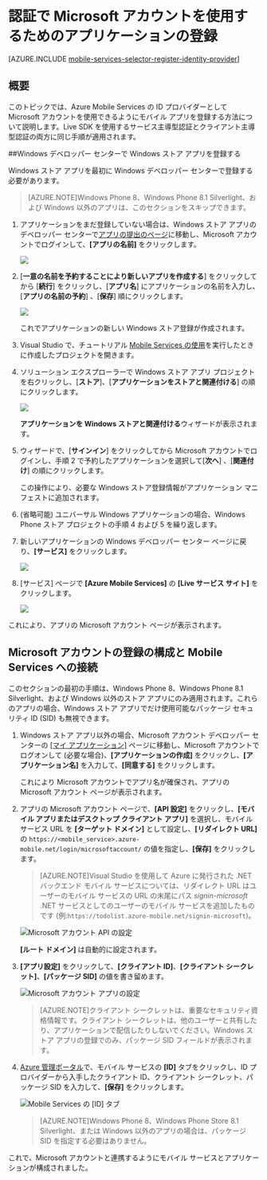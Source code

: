 <properties 
	pageTitle="Microsoft 認証用の登録 - Mobile Services" 
	description="Azure Mobile Services アプリケーションで Microsoft 認証用に登録する方法について説明します。" 
	authors="ggailey777" 
	services="mobile-services" 
	documentationCenter="Mobile" 
	manager="dwrede" 
	editor=""/>

<tags 
	ms.service="mobile-services" 
	ms.workload="mobile" 
	ms.tgt_pltfrm="NA" 
	ms.devlang="multiple" 
	ms.topic="article" 
	ms.date="06/14/2015" 
	ms.author="glenga"/>

# 認証で Microsoft アカウントを使用するためのアプリケーションの登録

[AZURE.INCLUDE [mobile-services-selector-register-identity-provider](../../includes/mobile-services-selector-register-identity-provider.md)]

## 概要 

このトピックでは、Azure Mobile Services の ID プロバイダーとして Microsoft アカウントを使用できるようにモバイル アプリを登録する方法について説明します。Live SDK を使用するサービス主導型認証とクライアント主導型認証の両方に同じ手順が適用されます。

##Windows デベロッパー センターで Windows ストア アプリを登録する

Windows ストア アプリを最初に Windows デベロッパー センターで登録する必要があります。

>[AZURE.NOTE]Windows Phone 8、Windows Phone 8.1 Silverlight、および Windows 以外のアプリは、このセクションをスキップできます。

1. アプリケーションをまだ登録していない場合は、Windows ストア アプリのデベロッパー センターで[アプリの提出のページ]に移動し、Microsoft アカウントでログインして、**[アプリの名前]** をクリックします。

   	![](./media/mobile-services-how-to-register-microsoft-authentication/mobile-services-submit-win8-app.png)

2. [**一意の名前を予約することにより新しいアプリを作成する**] をクリックしてから [**続行**] をクリックし、[**アプリ名**] にアプリケーションの名前を入力し、[**アプリの名前の予約**] 、[**保存**] 順にクリックします。

   	![](./media/mobile-services-how-to-register-microsoft-authentication/mobile-services-win8-app-name.png)

   	これでアプリケーションの新しい Windows ストア登録が作成されます。

3. Visual Studio で、チュートリアル [Mobile Services の使用](mobile-services-dotnet-backend-windows-store-dotnet-get-started.md)を実行したときに作成したプロジェクトを開きます。

4. ソリューション エクスプローラーで Windows ストア アプリ プロジェクトを右クリックし、[**ストア**]、[**アプリケーションをストアと関連付ける**] の順にクリックします。

  	![](./media/mobile-services-how-to-register-microsoft-authentication/mobile-services-store-association.png)

   	**アプリケーションを Windows ストアと関連付ける**ウィザードが表示されます。

5. ウィザードで、[**サインイン**] をクリックしてから Microsoft アカウントでログインし、手順 2 で予約したアプリケーションを選択して[**次へ**] 、[**関連付け**] の順にクリックします。

   	この操作により、必要な Windows ストア登録情報がアプリケーション マニフェストに追加されます。

6. (省略可能) ユニバーサル Windows アプリケーションの場合、Windows Phone ストア プロジェクトの手順 4 および 5 を繰り返します。

6. 新しいアプリケーションの Windows デベロッパー センター ページに戻り、**[サービス]** をクリックします。

   	![](./media/mobile-services-how-to-register-microsoft-authentication/mobile-services-win8-edit-app.png)

7. [サービス] ページで **[Azure Mobile Services]** の **[Live サービス サイト]** をクリックします。

	![](./media/mobile-services-how-to-register-microsoft-authentication/mobile-services-win8-edit2-app.png)

これにより、アプリの Microsoft アカウント ページが表示されます。

## Microsoft アカウントの登録の構成と Mobile Services への接続

このセクションの最初の手順は、Windows Phone 8、Windows Phone 8.1 Silverlight、および Windows 以外のストア アプリにのみ適用されます。これらのアプリの場合、Windows ストア アプリでだけ使用可能なパッケージ セキュリティ ID (SID) も無視できます。

1. Windows ストア アプリ以外の場合、Microsoft アカウント デベロッパー センターの <a href="http://go.microsoft.com/fwlink/p/?LinkId=262039" target="_blank">[マイ アプリケーション]</a> ページに移動し、Microsoft アカウントでログオンして (必要な場合)、**[アプリケーションの作成]** をクリックし、**[アプリケーション名]** を入力して、**[同意する]** をクリックします。

   	これにより Microsoft アカウントでアプリ名が確保され、アプリの Microsoft アカウント ページが表示されます。

2. アプリの Microsoft アカウント ページで、**[API 設定]** をクリックし、**[モバイル アプリまたはデスクトップ クライアント アプリ]** を選択し、モバイル サービス URL を **[ターゲット ドメイン]** として設定し、**[リダイレクト URL]** の `https://<mobile_service>.azure-mobile.net/login/microsoftaccount/` の値を指定し、**[保存]** をクリックします。

	 >[AZURE.NOTE]Visual Studio を使用して Azure に発行された .NET バックエンド モバイル サービスについては、リダイレクト URL はユーザーのモバイル サービスの URL の末尾にパス _signin-microsoft_ .NET サービスとしてのユーザーのモバイル サービスを追加したものです (例:`https://todolist.azure-mobile.net/signin-microsoft`)。

    ![Microsoft アカウント API の設定](./media/mobile-services-how-to-register-microsoft-authentication/mobile-services-win8-app-push-auth-2.png)

	**[ルート ドメイン]** は自動的に設定されます。

4. **[アプリ設定]** をクリックして、**[クライアント ID]**、**[クライアント シークレット]**、**[パッケージ SID]** の値を書き留めます。
	
   	![Microsoft アカウント アプリの設定](./media/mobile-services-how-to-register-microsoft-authentication/mobile-services-win8-app-push-auth.png)
	
	
    > [AZURE.NOTE]クライアント シークレットは、重要なセキュリティ資格情報です。クライアント シークレットは、他のユーザーと共有したり、アプリケーションで配信したりしないでください。Windows ストア アプリの登録でのみ、パッケージ SID フィールドが表示されます。

4. [Azure 管理ポータル]で、モバイル サービスの **[ID]** タブをクリックし、ID プロバイダーから入手したクライアント ID、クライアント シークレット、パッケージ SID を入力して、**[保存]** をクリックします。

 	![Mobile Services の [ID] タブ](./media/mobile-services-how-to-register-microsoft-authentication/mobile-services-identity-tab.png)
	
	>[AZURE.NOTE]Windows Phone 8、Windows Phone Store 8.1 Silverlight、または Windows 以外のアプリの場合は、パッケージ SID を指定する必要はありません。
	
これで、Microsoft アカウントと連携するようにモバイル サービスとアプリケーションが構成されました。

<!-- Anchors. -->

<!-- Images. -->

<!-- URLs. -->

[アプリの提出のページ]: http://go.microsoft.com/fwlink/p/?LinkID=266582
[My Applications]: http://go.microsoft.com/fwlink/p/?LinkId=262039

[Azure 管理ポータル]: https://manage.windowsazure.com/
 

<!---HONumber=July15_HO4-->